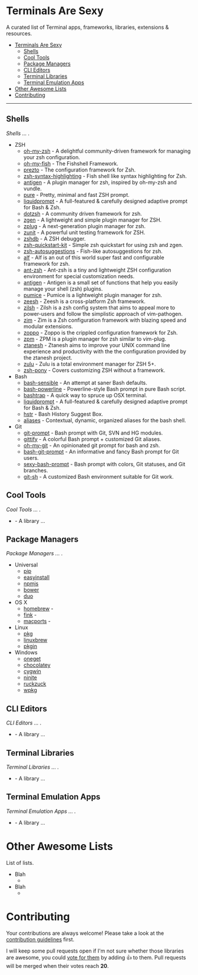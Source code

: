# Terminals Are Sexy

A curated list of Terminal apps, frameworks, libraries, extensions & resources.

- [Terminals Are Sexy](#terminals-are-sexy)
	- [Shells](#shells)
	- [Cool Tools](#cool-tools)
	- [Package Managers](#package-managers)
	- [CLI Editors](#cli-editors)
	- [Terminal Libraries](#terminal-libraries)
	- [️Terminal Emulation Apps](#terminal-emulation-apps)
- [Other Awesome Lists](#other-awesome-lists)
- [Contributing](#contributing)

- - -

## Shells

*Shells ... .*

* ZSH
	* [oh-my-zsh](https://github.com/robbyrussell/oh-my-zsh) - A delightful community-driven framework for managing your zsh configuration.
	* [oh-my-fish](https://github.com/oh-my-fish/oh-my-fish) - The Fishshell Framework.
	* [prezto](https://github.com/sorin-ionescu/prezto) - The configuration framework for Zsh.
	* [zsh-syntax-highlighting](https://github.com/zsh-users/zsh-syntax-highlighting) - Fish shell like syntax highlighting for Zsh.
	* [antigen](https://github.com/zsh-users/antigen) - A plugin manager for zsh, inspired by oh-my-zsh and vundle.
	* [pure](https://github.com/sindresorhus/pure) - Pretty, minimal and fast ZSH prompt.
	* [liquidprompt](https://github.com/nojhan/liquidprompt) - A full-featured & carefully designed adaptive prompt for Bash & Zsh.
	* [dotzsh](https://github.com/dotphiles/dotzsh) - A community driven framework for zsh.
	* [zgen](https://github.com/tarjoilija/zgen) - A lightweight and simple plugin manager for ZSH.
	* [zplug](https://github.com/zplug/zplug) - A next-generation plugin manager for zsh.
	* [zunit](https://github.com/molovo/zunit) - A powerful unit testing framework for ZSH.
	* [zshdb](https://github.com/rocky/zshdb) - A ZSH debugger.
	* [zsh-quickstart-kit](https://github.com/unixorn/zsh-quickstart-kit) - Simple zsh quickstart for using zsh and zgen.
	* [zsh-autosuggestions](https://github.com/zsh-users/zsh-autosuggestions) - Fish-like autosuggestions for zsh.
	* [alf](https://github.com/psyrendust/alf) - Alf is an out of this world super fast and configurable framework for zsh.
	* [ant-zsh](https://github.com/anthraxx/ant-zsh) - Ant-zsh is a tiny and lightweight ZSH configuration environment for special customization needs.
	* [antigen](https://github.com/zsh-users/antigen) - Antigen is a small set of functions that help you easily manage your shell (zsh) plugins.
	* [pumice](https://github.com/ryutamaki/pumice) - Pumice is a lightweight plugin manager for zsh.
	* [zeesh](https://github.com/zeekay/zeesh) - Zeesh is a cross-platform Zsh framework.
	* [zilsh](https://github.com/zilsh/zilsh) - Zilsh is a zsh config system that aims to appeal more to power-users and follow the simplistic approach of vim-pathogen.
	* [zim](https://github.com/Eriner/zim) - Zim is a Zsh configuration framework with blazing speed and modular extensions.
	* [zoppo](https://github.com/zoppo/zoppo) - Zoppo is the crippled configuration framework for Zsh.
	* [zpm](https://github.com/horosgrisa/ZPM) - ZPM is a plugin manager for zsh similar to vim-plug.
	* [ztanesh](https://github.com/miohtama/ztanesh) - Ztanesh aims to improve your UNIX command line experience and productivity with the the configuration provided by the ztanesh project.
	* [zulu](https://github.com/zulu-zsh/zulu) - Zulu is a total environment manager for ZSH 5+.
	* [zsh-pony](https://github.com/mika/zsh-pony) - Covers customizing ZSH without a framework.
* Bash
 	* [bash-sensible](https://github.com/mrzool/bash-sensible) - An attempt at saner Bash defaults.
 	* [bash-powerline](https://github.com/riobard/bash-powerline) - Powerline-style Bash prompt in pure Bash script.
 	* [bashtrap](https://github.com/barryclark/bashstrap) - A quick way to spruce up OSX terminal.
 	* [liquidprompt](https://github.com/nojhan/liquidprompt) - A full-featured & carefully designed adaptive prompt for Bash & Zsh.
 	* [hstr](https://github.com/dvorka/hstr) - Bash History Suggest Box.
 	* [aliases](https://github.com/sebglazebrook/aliases) - Contextual, dynamic, organized aliases for the bash shell.
* Git
	* [git-prompt](https://github.com/lvv/git-prompt) - Bash prompt with Git, SVN and HG modules.
	* [gittify](https://github.com/momeni/gittify) - A colorful Bash prompt + customized Git aliases.
	* [oh-my-git](https://github.com/arialdomartini/oh-my-git) - An opinionated git prompt for bash and zsh.
	* [bash-git-prompt](https://github.com/magicmonty/bash-git-prompt) - An informative and fancy Bash prompt for Git users.
	* [sexy-bash-prompt](https://github.com/twolfson/sexy-bash-prompt) - Bash prompt with colors, Git statuses, and Git branches.
	* [git-sh](https://github.com/rtomayko/git-sh) - A customized Bash environment suitable for Git work.



## Cool Tools

*Cool Tools ... .*

* [](https://github.com/...) - A library ...



## Package Managers

*Package Managers ... .*

* Universal
	* [pip](http://www.pip-installer.org/)
	* [easyinstall](http://pypi.python.org/pypi/setuptools)
	* [npmjs](http://npmjs.com/)
	* [bower](http://bower.io/)
	* [duo](http://duojs.org/)
* OS X
	* [homebrew](http://brew.sh/) - 
	* [fink](http://www.finkproject.org/) - 
	* [macports](http://www.macports.org/) - 
* Linux
	* [pkg](https://github.com/freebsd/pkg)
	* [linuxbrew](http://brew.sh/linuxbrew/)
	* [pkgin](http://pkgin.net/)
* Windows
	* [oneget](https://github.com/OneGet/oneget)
	* [chocolatey](https://chocolatey.org/)
	* [cygwin](https://cygwin.com/)
	* [ninite](https://ninite.com/)
	* [ruckzuck](http://ruckzuck.tools/)
	* [wpkg](http://windowspackager.org/documentation/wpkg) 


## CLI Editors

*CLI Editors ... .*

* [](https://github.com/...) - A library ...



## Terminal Libraries

*Terminal Libraries ... .*

* [](https://github.com/...) - A library ...



## Terminal Emulation Apps

*Terminal Emulation Apps ... .*

* [](https://github.com/...) - A library ...




# Other Awesome Lists

List of lists.

* Blah
    * [](https://github.com/sindresorhus/awesome)
* Blah
    * [](https://github.com/...)

# Contributing

Your contributions are always welcome! Please take a look at the [contribution guidelines](https://github.com/vinta/terminals-are-sexy/blob/master/CONTRIBUTING.md) first.

I will keep some pull requests open if I'm not sure whether those libraries are awesome, you could [vote for them](https://github.com/vinta/awesome-python/pulls) by adding :+1: to them. Pull requests will be merged when their votes reach **20**.